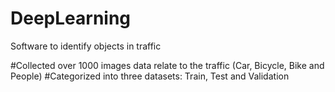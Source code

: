 # DeepLearning
Software to identify objects in traffic 


#Collected over 1000 images data relate to the traffic (Car, Bicycle, Bike and People)
#Categorized into three datasets: Train, Test and Validation
